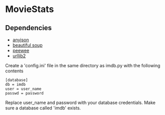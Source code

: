 MovieStats
==========

Dependencies
------------

- [anyjson](http://pypi.python.org/pypi/anyjson/0.2.0)
- [beautiful soup](http://www.crummy.com/software/BeautifulSoup/)
- [peewee](https://github.com/coleifer/peewee)
- [urllib2](http://docs.python.org/2/library/urllib2.html)


Create a 'config.ini' file in the same directory as imdb.py with the following contents

```
[database]
db = imdb
user = user_name
passwd = password
```

Replace user_name and password with your database credentials. 
Make sure a database called 'imdb' exists.